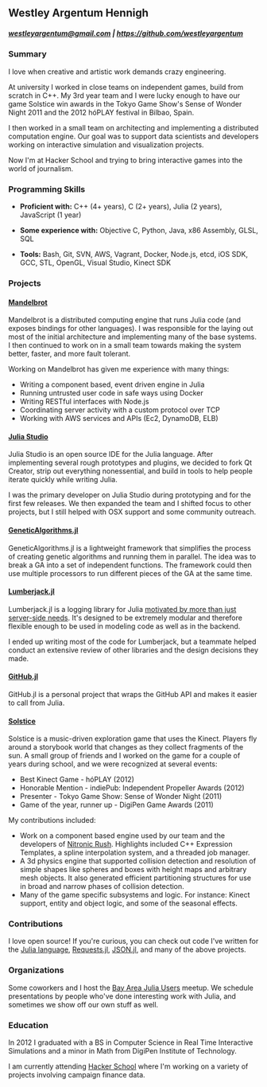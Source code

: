 ## Westley Argentum Hennigh
##### westleyargentum@gmail.com  |  https://github.com/westleyargentum


### Summary

I love when creative and artistic work demands crazy engineering.

At university I worked in close teams on independent games, build from scratch in C++. My 3rd year team and I were lucky enough to have our game Solstice win awards in the Tokyo Game Show's Sense of Wonder Night 2011 and the 2012 hóPLAY festival in Bilbao, Spain.

I then worked in a small team on architecting and implementing a distributed computation engine. Our goal was to support data scientists and developers working on interactive simulation and visualization projects.

Now I'm at Hacker School and trying to bring interactive games into the world of journalism.


### Programming Skills

- __Proficient with:__ C++ (4+ years), C (2+ years), Julia (2 years), JavaScript (1 year)
 
- __Some experience with:__ Objective C, Python, Java, x86 Assembly, GLSL, SQL
 
- __Tools:__ Bash, Git, SVN, AWS, Vagrant, Docker, Node.js, etcd, iOS SDK, GCC, STL, OpenGL, Visual Studio, Kinect SDK


### Projects

#### [Mandelbrot](http://forio.com/products/mandelbrot)
Mandelbrot is a distributed computing engine that runs Julia code (and exposes bindings for other languages). I was responsible for the laying out most of the initial architecture and implementing many of the base systems. I then continued to work on in a small team towards making the system better, faster, and more fault tolerant.

Working on Mandelbrot has given me experience with many things:

 - Writing a component based, event driven engine in Julia
 - Running untrusted user code in safe ways using Docker
 - Writing RESTful interfaces with Node.js
 - Coordinating server activity with a custom protocol over TCP
 - Working with AWS services and APIs (Ec2, DynamoDB, ELB)

#### [Julia Studio](http://forio.com/products/julia-studio)
Julia Studio is an open source IDE for the Julia language. After implementing several rough prototypes and plugins, we decided to fork Qt Creator, strip out everything nonessential, and build in tools to help people iterate quickly while writing Julia.

I was the primary developer on Julia Studio during prototyping and for the first few releases. We then expanded the team and I shifted focus to other projects, but I still helped with OSX support and some community outreach.

#### [GeneticAlgorithms.jl](https://github.com/forio/GeneticAlgorithms.jl)
GeneticAlgorithms.jl is a lightweight framework that simplifies the process of creating genetic algorithms and running them in parallel. The idea was to break a GA into a set of independent functions. The framework could then use multiple processors to run different pieces of the GA at the same time.

#### [Lumberjack.jl](https://github.com/forio/Lumberjack.jl)
Lumberjack.jl is a logging library for Julia [motivated by more than just server-side needs](http://forio.com/blog/lumberjack-talking-about-logging-in-models). It's designed to be extremely modular and therefore flexible enough to be used in modeling code as well as in the backend.

I ended up writing most of the code for Lumberjack, but a teammate helped conduct an extensive review of other libraries and the design decisions they made.

#### [GitHub.jl](https://github.com/WestleyArgentum/GitHub.jl)
GitHub.jl is a personal project that wraps the GitHub API and makes it easier to call from Julia.

#### [Solstice](http://westleyargentum.github.io/solstice-website/)
Solstice is a music-driven exploration game that uses the Kinect. Players fly around a storybook world that changes as they collect fragments of the sun. A small group of friends and I worked on the game for a couple of years during school, and we were recognized at several events:

 - Best Kinect Game - hóPLAY (2012)
 - Honorable Mention - indiePub: Independent Propeller Awards (2012)
 - Presenter - Tokyo Game Show: Sense of Wonder Night (2011) 
 - Game of the year, runner up - DigiPen Game Awards (2011)

My contributions included:

 - Work on a component based engine used by our team and the developers of [Nitronic Rush](https://nitronic-rush.com). Highlights included C++ Expression Templates, a spline interpolation system, and a threaded job manager.
 - A 3d physics engine that supported collision detection and resolution of simple shapes like spheres and boxes with height maps and arbitrary mesh objects. It also generated efficient partitioning structures for use in broad and narrow phases of collision detection.
 - Many of the game specific subsystems and logic. For instance: Kinect support, entity and object logic, and some of the seasonal effects.


### Contributions

I love open source! If you're curious, you can check out code I've written for the [Julia language](https://github.com/julialang/julia), [Requests.jl](https://github.com/JuliaWeb/Requests.jl), [JSON.jl](https://github.com/JuliaLang/JSON.jl), and many of the above projects.


### Organizations

Some coworkers and I host the [Bay Area Julia Users](http://www.meetup.com/Bay-Area-Julia-Users) meetup. We schedule presentations by people who've done interesting work with Julia, and sometimes we show off our own stuff as well.


### Education

In 2012 I graduated with a BS in Computer Science in Real Time Interactive Simulations and a minor in Math from DigiPen Institute of Technology.

I am currently attending [Hacker School](https://www.hackerschool.com/) where I'm working on a variety of projects involving campaign finance data.
